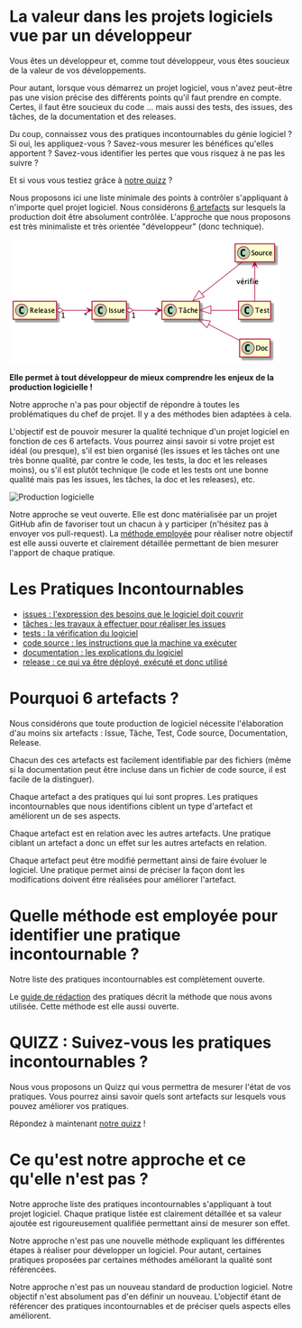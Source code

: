 La valeur dans les projets logiciels vue par un développeur
============================================================

Vous êtes un développeur et, comme tout développeur, vous êtes soucieux de la valeur de vos développements.

Pour autant, lorsque vous démarrez un projet logiciel, vous n'avez peut-être pas une vision précise des différents points qu'il faut prendre en compte.
Certes, il faut être soucieux du code ... mais aussi des tests, des issues, des tâches, de la documentation et des releases.

Du coup, connaissez vous des pratiques incontournables du génie logiciel ? Si oui, les appliquez-vous ? Savez-vous mesurer les bénéfices qu'elles apportent ? Savez-vous identifier les pertes que vous risquez à ne pas les suivre ?

Et si vous vous testiez grâce à [notre quizz](https://docs.google.com/forms/d/e/1FAIpQLSdvq-DgoZ8mJMLnCYOcagYdgb6h-LH-XZ3yidtTQfFGSEF1DQ/viewform) ?

Nous proposons ici une liste minimale des points à contrôler s'appliquant à n'importe quel projet logiciel.
Nous considérons [6 artefacts](#pourquoi-6-artefacts-) sur lesquels la production doit être absolument contrôlée.
L'approche que nous proposons est très minimaliste et très orientée "développeur" (donc technique).

![Les 6 artefacts](artefacts.png)

**Elle permet à tout développeur de mieux comprendre les enjeux de la production logicielle !**

Notre approche n'a pas pour objectif de répondre à toutes les problématiques du chef de projet. Il y a des méthodes bien adaptées à cela.

L'objectif est de pouvoir mesurer la qualité technique d'un projet logiciel en fonction de ces 6 artefacts. Vous pourrez ainsi savoir si votre projet est idéal (ou presque), s'il est bien organisé (les issues et les tâches ont une très bonne qualité, par contre le code, les tests, la doc et les releases moins), ou s'il est plutôt technique (le code et les tests ont une bonne qualité mais pas les issues, les tâches, la doc et les releases), etc.

![Production logicielle](radar.png)

Notre approche se veut ouverte. Elle est donc matérialisée par un projet GitHub afin de favoriser tout un chacun à y participer (n'hésitez pas à envoyer vos pull-request). La [méthode employée](./METHODE.md) pour réaliser notre objectif est elle aussi ouverte et clairement détaillée permettant de bien mesurer l'apport de chaque pratique.

Les Pratiques Incontournables
===============================

* [issues : l'expression des besoins que le logiciel doit couvrir](./issue/)
* [tâches : les travaux à effectuer pour réaliser les issues](./tache/)
* [tests : la vérification du logiciel](./test/)
* [code source : les instructions que la machine va exécuter](./code/)
* [documentation : les explications du logiciel](./doc/)
* [release : ce qui va être déployé, exécuté et donc utilisé](./release/)

Pourquoi 6 artefacts ?
======================

Nous considérons que toute production de logiciel nécessite l'élaboration d'au moins six artefacts : Issue, Tâche, Test, Code source, Documentation, Release.

Chacun des ces artefacts est facilement identifiable par des fichiers (même si la documentation peut être incluse dans un fichier de code source, il est facile de la distinguer).

Chaque artefact a des pratiques qui lui sont propres. Les pratiques incontournables que nous identifions ciblent un type d'artefact et améliorent un de ses aspects.

Chaque artefact est en relation avec les autres artefacts. Une pratique ciblant un artefact a donc un effet sur les autres artefacts en relation.

Chaque artefact peut être modifié permettant ainsi de faire évoluer le logiciel. Une pratique permet ainsi de préciser la façon dont les modifications doivent être réalisées pour améliorer l'artefact.

Quelle méthode est employée pour identifier une pratique incontournable ?
=========================================================================

Notre liste des pratiques incontournables est complètement ouverte.

Le [guide de rédaction](./METHODE.md) des pratiques décrit la méthode que nous avons utilisée. Cette méthode est elle aussi ouverte.

QUIZZ : Suivez-vous les pratiques incontournables ?
===================================================

Nous vous proposons un Quizz qui vous permettra de mesurer l'état de vos pratiques. Vous pourrez ainsi savoir quels sont artefacts sur lesquels vous pouvez améliorer vos pratiques.

Répondez à maintenant [notre quizz](https://docs.google.com/forms/d/e/1FAIpQLSdvq-DgoZ8mJMLnCYOcagYdgb6h-LH-XZ3yidtTQfFGSEF1DQ/viewform) !

Ce qu'est notre approche et ce qu'elle n'est pas ?
=========================================================================

Notre approche liste des pratiques incontournables s'appliquant à tout projet logiciel. Chaque pratique listée est clairement détaillée et sa valeur ajoutée est rigoureusement qualifiée permettant ainsi de mesurer son effet.

Notre approche n'est pas une nouvelle méthode expliquant les différentes étapes à réaliser pour développer un logiciel. Pour autant, certaines pratiques proposées par certaines méthodes améliorant la qualité sont référencées.

Notre approche n'est pas un nouveau standard de production logiciel. Notre objectif n'est absolument pas d'en définir un nouveau. L'objectif étant de référencer des pratiques incontournables et de préciser quels aspects elles améliorent.
